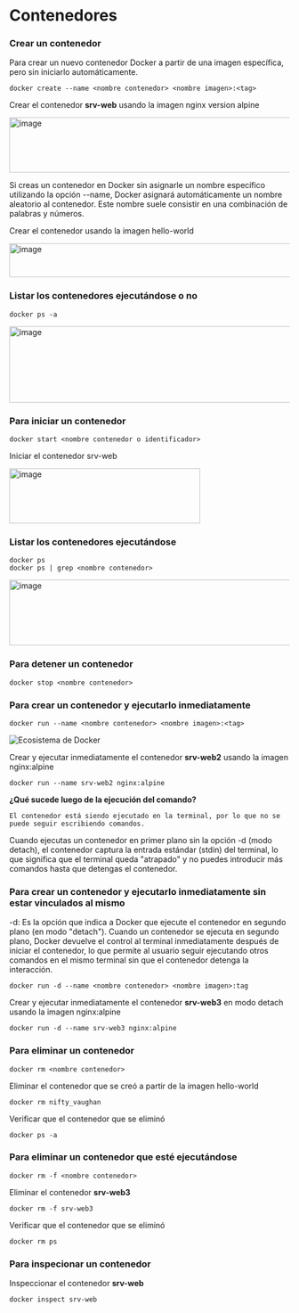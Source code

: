 # Contenedores

### Crear un contenedor
Para crear un nuevo contenedor Docker a partir de una imagen específica, pero sin iniciarlo automáticamente. 

```
docker create --name <nombre contenedor> <nombre imagen>:<tag>
```
Crear el contenedor  **srv-web** usando la imagen nginx version alpine

<img width="526" height="99" alt="image" src="https://github.com/user-attachments/assets/fcf78bdf-a723-4805-850b-6ab2da6899f7" />


Si creas un contenedor en Docker sin asignarle un nombre específico utilizando la opción --name, Docker asignará automáticamente un nombre aleatorio al contenedor. Este nombre suele consistir en una combinación de palabras y números.  

Crear el contenedor usando la imagen hello-world

<img width="521" height="61" alt="image" src="https://github.com/user-attachments/assets/6b253cd6-5d17-411f-acef-5ab5bfff4254" />



### Listar los contenedores ejecutándose o no

```
docker ps -a
```

<img width="1065" height="137" alt="image" src="https://github.com/user-attachments/assets/dd5e0a51-a127-4a4b-a1ff-48a9a392f7c4" />


### Para iniciar un contenedor

```
docker start <nombre contenedor o identificador>
```

Iniciar el contenedor srv-web 

<img width="343" height="99" alt="image" src="https://github.com/user-attachments/assets/4265a2e7-c5c1-4861-99c2-777bf2ad5739" />


### Listar los contenedores ejecutándose
```
docker ps 
docker ps | grep <nombre contenedor>
```

<img width="870" height="118" alt="image" src="https://github.com/user-attachments/assets/16d74f9e-f43b-4276-8aa7-94ab0e8c7fa9" />


### Para detener un contenedor

```
docker stop <nombre contenedor>
```

### Para crear un contenedor y ejecutarlo inmediatamente

```
docker run --name <nombre contenedor> <nombre imagen>:<tag>
```
![Ecosistema de Docker](dockerRun.PNG)

Crear y ejecutar inmediatamente el contenedor **srv-web2** usando la imagen nginx:alpine

```
docker run --name srv-web2 nginx:alpine
```

**¿Qué sucede luego de la ejecución del comando?**
```
El contenedor está siendo ejecutado en la terminal, por lo que no se puede seguir escribiendo comandos.
```

Cuando ejecutas un contenedor en primer plano sin la opción -d (modo detach), el contenedor captura la entrada estándar (stdin) del terminal, lo que significa que el terminal queda "atrapado" y no puedes introducir más comandos hasta que detengas el contenedor.

### Para crear un contenedor y ejecutarlo inmediatamente sin estar vinculados al mismo
-d: Es la opción que indica a Docker que ejecute el contenedor en segundo plano (en modo "detach").
Cuando un contenedor se ejecuta en segundo plano, Docker devuelve el control al terminal inmediatamente después de iniciar el contenedor, lo que permite al usuario seguir ejecutando otros comandos en el mismo terminal sin que el contenedor detenga la interacción.

```
docker run -d --name <nombre contenedor> <nombre imagen>:tag
```
Crear y ejecutar inmediatamente el contenedor **srv-web3** en modo detach usando la imagen nginx:alpine
```
docker run -d --name srv-web3 nginx:alpine
```

### Para eliminar un contenedor

```
docker rm <nombre contenedor>
```
Eliminar el contenedor que se creó a partir de la imagen hello-world 
```
docker rm nifty_vaughan
```

Verificar que el contenedor que se eliminó
```
docker ps -a
```

### Para eliminar un contenedor que esté ejecutándose

```
docker rm -f <nombre contenedor>
```
Eliminar el contenedor **srv-web3**
```
docker rm -f srv-web3
```
Verificar que el contenedor que se eliminó
```
docker rm ps
```
### Para inspecionar un contenedor 

Inspeccionar el contenedor **srv-web** 
```
docker inspect srv-web
```
